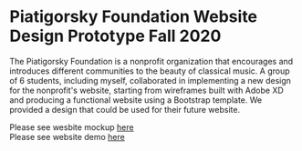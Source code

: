 # Piatigorsky Foundation Website Design Prototype Fall 2020

The Piatigorsky Foundation is a nonprofit organization that encourages and introduces different communities to the beauty of classical music. A group of 6 students, including myself, collaborated in implementing a new design for the nonprofit's website, starting from wireframes built with Adobe XD and producing a functional website using a Bootstrap template. We provided a design that could be used for their future website.

Please see wesbite mockup [here](https://github.com/kristinamancini/PF-nonprofit-web-prototype/blob/main/NonprofitWebsiteMockup.pdf) <br>
Please see website demo [here](https://youtu.be/sBvbMrcxNuo)
